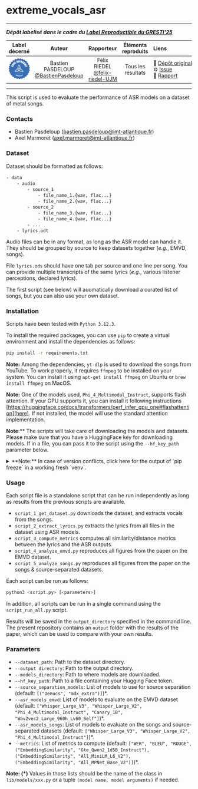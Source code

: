 # extreme_vocals_asr

<hr>

**_Dépôt labelisé dans le cadre du [Label Reproductible du GRESTI'25](https://gretsi.fr/colloque2025/recherche-reproductible/)_**

| Label décerné | Auteur | Rapporteur | Éléments reproduits | Liens |
|:-------------:|:------:|:----------:|:-------------------:|:------|
| ![](label_argent.png) | Bastien PASDELOUP<br>[@BastienPasdeloup](https://github.com/BastienPasdeloup) | Félix RIEDEL<br>[@felix-riedel-UJM](https://github.com/felix-riedel-UJM) |  Tous les résultats | 📌&nbsp;[Dépôt&nbsp;original](https://github.com/BastienPasdeloup/extreme_vocals_asr)<br>⚙️&nbsp;[Issue](https://github.com/GRETSI-2025/Label-Reproductible/issues/15)<br>📝&nbsp;[Rapport](https://github.com/akrah/test/tree/main/rapports/Rapport_issue_15) |

<hr>

This script is used to evaluate the performance of ASR models on a dataset of metal songs.

### Contacts

- Bastien Pasdeloup (bastien.pasdeloup@imt-atlantique.fr)
- Axel Marmoret (axel.marmoret@imt-atlantique.fr)

### Dataset

Dataset should be formatted as follows:
```
- data
    - audio
        - source_1
            - file_name_1.{wav, flac...}
            - file_name_2.{wav, flac...}
        - source_2
            - file_name_3.{wav, flac...}
            - file_name_4.{wav, flac...}
        - ...
    - lyrics.odt
```

Audio files can be in any format, as long as the ASR model can handle it.
They should be grouped by source to keep datasets together (*e.g.*, EMVD, songs).

File `lyrics.ods` should have one tab per source and one line per song.
You can provide multiple transcripts of the same lyrics (*e.g.*, various listener perceptions, declared lyrics).

The first script (see below) will auomatically download a curated list of songs, but you can also use your own dataset.

### Installation

Scripts have been tested with `Python 3.12.3`.

To install the required packages, you can use `pip` to create a virtual environment and install the dependencies as follows:
```bash
pip install -r requirements.txt
```

**Note:** Among the dependencies, `yt-dlp` is used to download the songs from YouTube. To work properly, it requires `ffmpeg` to be installed on your system. You can install it using `apt-get install ffmpeg` on Ubuntu or `brew install ffmpeg` on MacOS.

**Note:** One of the models used, `Phi_4_Multimodal_Instruct`, supports flash attention. If your GPU supports it, you can install it following instructions [https://huggingface.co/docs/transformers/perf_infer_gpu_one#flashattention](here). If not installed, the model will use the standard attention implementation.

**Note**:** The scripts will take care of downloading the models and datasets. Please make sure that you have a HuggingFace key for downloading models. If in a file, you can pass it to the script using the `--hf_key_path` parameter below.

<details>
<summary>**Note:** In case of version conflicts, click here for the output of `pip freeze` in a working fresh `venv`.</summary>

```bash
absl-py==2.2.2
accelerate==1.6.0
aiohappyeyeballs==2.6.1
aiohttp==3.11.18
aiosignal==1.3.2
alembic==1.15.2
annotated-types==0.7.0
antlr4-python3-runtime==4.9.3
asttokens==3.0.0
attrs==25.3.0
audioread==3.0.1
backoff==2.2.1
braceexpand==0.1.7
certifi==2025.1.31
cffi==1.17.1
charset-normalizer==3.4.1
click==8.1.8
cloudpickle==3.1.1
colorama==0.4.6
colorlog==6.9.0
contourpy==1.3.2
cycler==0.12.1
cytoolz==1.0.1
datasets==3.5.0
decorator==5.2.1
defusedxml==0.7.1
demucs==4.0.1
dill==0.3.8
Distance==0.1.3
docker-pycreds==0.4.0
docopt==0.6.2
dora_search==0.1.12
editdistance==0.8.1
einops==0.8.1
evaluate==0.4.3
executing==2.2.0
fiddle==0.3.0
filelock==3.18.0
fonttools==4.57.0
frozenlist==1.6.0
fsspec==2024.12.0
future==1.0.0
g2p-en==2.1.0
gitdb==4.0.12
GitPython==3.1.44
graphviz==0.20.3
greenlet==3.2.1
grpcio==1.71.0
huggingface-hub==0.30.2
hydra-core==1.3.2
idna==3.10
inflect==7.5.0
intervaltree==3.1.0
ipython==9.1.0
ipython_pygments_lexers==1.1.1
jedi==0.19.2
Jinja2==3.1.6
jiwer==3.1.0
joblib==1.4.2
julius==0.2.7
kaldi-python-io==1.2.2
kaldiio==2.18.1
kaleido==0.2.1
kiwisolver==1.4.8
lameenc==1.8.1
lazy_loader==0.4
Levenshtein==0.27.1
lhotse==1.31.0
libcst==1.7.0
librosa==0.11.0
lightning==2.4.0
lightning-utilities==0.14.3
lilcom==1.8.1
llvmlite==0.44.0
loguru==0.7.3
lxml==5.4.0
Mako==1.3.10
Markdown==3.8
markdown-it-py==3.0.0
MarkupSafe==3.0.2
marshmallow==4.0.0
matplotlib==3.10.1
matplotlib-inline==0.1.7
mdurl==0.1.2
mediapy==1.1.6
more-itertools==10.7.0
mpmath==1.3.0
msgpack==1.1.0
multidict==6.4.3
multiprocess==0.70.16
narwhals==1.36.0
nemo-toolkit==2.2.1
networkx==3.4.2
nltk==3.9.1
numba==0.61.0
numpy==2.1.3
nvidia-cublas-cu12==12.6.4.1
nvidia-cuda-cupti-cu12==12.6.80
nvidia-cuda-nvrtc-cu12==12.6.77
nvidia-cuda-runtime-cu12==12.6.77
nvidia-cudnn-cu12==9.5.1.17
nvidia-cufft-cu12==11.3.0.4
nvidia-cufile-cu12==1.11.1.6
nvidia-curand-cu12==10.3.7.77
nvidia-cusolver-cu12==11.7.1.2
nvidia-cusparse-cu12==12.5.4.2
nvidia-cusparselt-cu12==0.6.3
nvidia-nccl-cu12==2.26.2
nvidia-nvjitlink-cu12==12.6.85
nvidia-nvtx-cu12==12.6.77
odfpy==1.4.1
omegaconf==2.3.0
onnx==1.17.0
openunmix==1.3.0
optuna==4.3.0
packaging==24.2
pandas==2.2.3
parso==0.8.4
peft==0.15.2
pexpect==4.9.0
pillow==11.2.1
plac==1.4.5
platformdirs==4.3.7
plotly==6.0.1
pooch==1.8.2
portalocker==3.1.1
prompt_toolkit==3.0.51
propcache==0.3.1
protobuf==3.20.3
psutil==7.0.0
ptyprocess==0.7.0
pure_eval==0.2.3
pyannote.core==5.0.0
pyannote.database==5.1.3
pyannote.metrics==3.2.1
pyarrow==19.0.1
pybind11==2.13.6
pycparser==2.22
pydantic==2.11.3
pydantic_core==2.33.1
pydub==0.25.1
Pygments==2.19.1
pyloudnorm==0.1.1
pyparsing==3.2.3
python-dateutil==2.9.0.post0
pytorch-lightning==2.5.1
pytz==2025.2
PyYAML==6.0.2
RapidFuzz==3.13.0
regex==2024.11.6
requests==2.32.3
resampy==0.4.3
retrying==1.3.4
rich==14.0.0
rouge==1.0.1
ruamel.yaml==0.18.10
ruamel.yaml.clib==0.2.12
sacrebleu==2.5.1
sacremoses==0.1.1
safetensors==0.5.3
scikit-learn==1.6.1
scipy==1.15.2
sentencepiece==0.2.0
sentry-sdk==2.26.1
setproctitle==1.3.5
setuptools==79.0.0
shellingham==1.5.4
six==1.17.0
smmap==5.0.2
sortedcontainers==2.4.0
soundfile==0.13.1
sox==1.5.0
soxr==0.5.0.post1
SQLAlchemy==2.0.40
stack-data==0.6.3
submitit==1.5.2
sympy==1.13.3
tabulate==0.9.0
tensorboard==2.19.0
tensorboard-data-server==0.7.2
termcolor==3.0.1
text-unidecode==1.3
texterrors==0.5.1
threadpoolctl==3.6.0
tokenizers==0.21.1
toolz==1.0.0
torch==2.7.0
torchaudio==2.7.0
torchmetrics==1.7.1
torchvision==0.22.0
tqdm==4.67.1
traitlets==5.14.3
transformers==4.48.3
treetable==0.2.5
triton==3.3.0
typeguard==4.4.2
typer==0.15.2
typing-inspection==0.4.0
typing_extensions==4.13.2
tzdata==2025.2
urllib3==2.4.0
wandb==0.19.10
wcwidth==0.2.13
webdataset==0.2.111
Werkzeug==3.1.3
wget==3.2
wrapt==1.17.2
xxhash==3.5.0
yarl==1.20.0
yt-dlp==2025.3.31
```

</details>

### Usage

Each script file is a standalone script that can be run independently as long as results from the previous scripts are available.

- `script_1_get_dataset.py` downloads the dataset, and extracts vocals from the songs.
- `script_2_extract_lyrics.py` extracts the lyrics from all files in the dataset using ASR models.
- `script_3_compute_metrics` computes all similarity/distance metrics between the lyrics and the ASR outputs. 
- `script_4_analyze_emvd.py` reproduces all figures from the paper on the EMVD dataset.
- `script_5_analyze_songs.py` reproduces all figures from the paper on the songs & source-separated datasets.

Each script can be run as follows:
```bash
python3 <script.py> [<parameters>]
```

In addition, all scripts can be run in a single command using the `script_run_all.py` script.

Results will be saved in the `output_directory` specified in the command line.
The present repository contains an `output` folder with the results of the paper, which can be used to compare with your own results.

### Parameters

- `--dataset_path`: Path to the dataset directory.
- `--output directory`: Path to the output directory.
- `--models_directory`: Path to where models are downloaded.
- `--hf_key_path`: Path to a file containing your Hugging Face token.
- `--source_separation_models`: List of models to use for source separation (default: `[("Demucs", "mdx_extra")]`)*.
- `--asr_models_emvd`: List of models to evaluate on the EMVD dataset (default: `["Whisper_Large_V3", "Whisper_Large_V2", "Phi_4_Multimodal_Instruct", "Canary_1B", "Wav2vec2_Large_960h_Lv60_Self"]`)*.
- `--asr_models_songs`: List of models to evaluate on the songs and source-separated datasets (default: `["Whisper_Large_V3", "Whisper_Large_V2", "Phi_4_Multimodal_Instruct"]`)*. 
- `--metrics`: List of metrics to compute (default: `["WER", "BLEU", "ROUGE", ("EmbeddingSimilarity", "Gte_Qwen2_1d5B_Instruct"), ("EmbeddingSimilarity", "All_MiniLM_L6_V2"), ("EmbeddingSimilarity", "All_MPNet_Base_V2")]`)*.

**Note: (*)** Values in those lists should be the name of the class in `lib/models/xxx.py` or a tuple `(model name, model arguments)` if needed.
